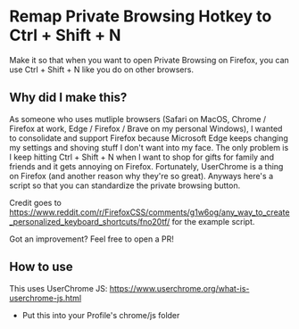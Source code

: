 # Remap Private Browsing Hotkey to Ctrl + Shift + N
Make it so that when you want to open Private Browsing on Firefox, you can use Ctrl + Shift + N like you do on other browsers. 

## Why did I make this?
As someone who uses mutliple browsers (Safari on MacOS, Chrome / Firefox at work, Edge / Firefox / Brave on my personal Windows), I wanted to consolidate and support Firefox because Microsoft Edge keeps changing my settings and shoving stuff I don't want into my face. The only problem is I keep hitting Ctrl + Shift + N when I want to shop for gifts for family and friends and it gets annoying on Firefox. Fortunately, UserChrome is a thing on Firefox (and another reason why they're so great). Anyways here's a script so that you can standardize the private browsing button. 

Credit goes to https://www.reddit.com/r/FirefoxCSS/comments/g1w6og/any_way_to_create_personalized_keyboard_shortcuts/fno20tf/ for the example script. 

Got an improvement? Feel free to open a PR! 

## How to use
This uses UserChrome JS: https://www.userchrome.org/what-is-userchrome-js.html 

- Put this into your Profile's chrome/js folder


